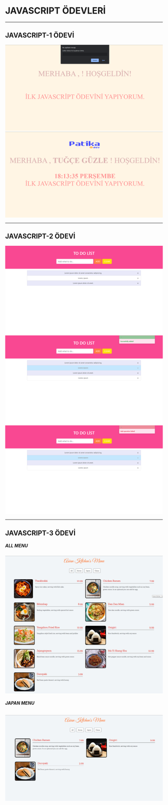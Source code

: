 # JAVASCRIPT ÖDEVLERİ
---
## JAVASCRIPT-1 ÖDEVİ
![javascript_1 odevi gorseli](assets_md/js_odev1(1).png)
![javascript_1 odevi gorseli](assets_md/js_odev1(2).png)

---

## JAVASCRIPT-2 ÖDEVİ
![javascript_2 odevi gorseli](assets_md/js_odev2(1).png)
![javascript_2 odevi gorseli](assets_md/js_odev2(2).png)
![javascript_2 odevi gorseli](assets_md/js_odev2(3).png)

---

## JAVASCRIPT-3 ÖDEVİ
##### ALL MENU
![javascript_3 odevi gorseli](assets_md/js_odev3_all.png)
##### JAPAN MENU
![javascript_3 odevi gorseli](assets_md/js_odev3_japan.png)
---